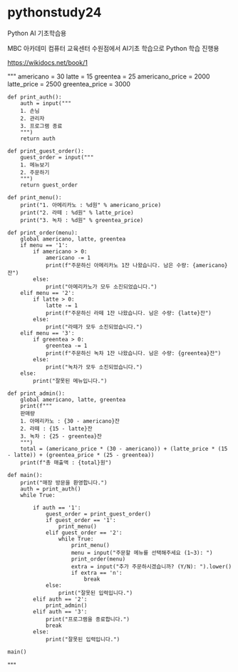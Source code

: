 # pythonstudy24
Python AI 기초학습용

MBC 아카데미 컴퓨터 교육센터 수원점에서 AI기초 학습으로 Python 학습 진행용

https://wikidocs.net/book/1


"""
    americano = 30
    latte = 15
    greentea = 25
    americano_price = 2000
    latte_price = 2500
    greentea_price = 3000
    
    def print_auth():
        auth = input("""
        1. 손님
        2. 관리자
        3. 프로그램 종료
        """)
        return auth
    
    def print_guest_order():
        guest_order = input("""
        1. 메뉴보기
        2. 주문하기
        """)
        return guest_order
    
    def print_menu():
        print("1. 아메리카노 : %d원" % americano_price)
        print("2. 라떼 : %d원" % latte_price)
        print("3. 녹차 : %d원" % greentea_price)
    
    def print_order(menu):
        global americano, latte, greentea
        if menu == '1':
            if americano > 0:
                americano -= 1
                print(f"주문하신 아메리카노 1잔 나왔습니다. 남은 수량: {americano}잔")
            else:
                print("아메리카노가 모두 소진되었습니다.")
        elif menu == '2':
            if latte > 0:
                latte -= 1
                print(f"주문하신 라떼 1잔 나왔습니다. 남은 수량: {latte}잔")
            else:
                print("라떼가 모두 소진되었습니다.")
        elif menu == '3':
            if greentea > 0:
                greentea -= 1
                print(f"주문하신 녹차 1잔 나왔습니다. 남은 수량: {greentea}잔")
            else:
                print("녹차가 모두 소진되었습니다.")
        else:
            print("잘못된 메뉴입니다.")
    
    def print_admin():
        global americano, latte, greentea
        print(f"""
        판매량
        1. 아메리카노 : {30 - americano}잔
        2. 라떼 : {15 - latte}잔
        3. 녹차 : {25 - greentea}잔
        """)
        total = (americano_price * (30 - americano)) + (latte_price * (15 - latte)) + (greentea_price * (25 - greentea))
        print(f"총 매출액 : {total}원")
    
    def main():
        print("매장 방문을 환영합니다.")
        auth = print_auth()
        while True:
            
            if auth == '1':
                guest_order = print_guest_order()
                if guest_order == '1':
                    print_menu()
                elif guest_order == '2':
                    while True:
                        print_menu()
                        menu = input("주문할 메뉴를 선택해주세요 (1~3): ")
                        print_order(menu)
                        extra = input("추가 주문하시겠습니까? (Y/N): ").lower()
                        if extra == 'n':
                            break
                else:
                    print("잘못된 입력입니다.")
            elif auth == '2':
                print_admin()
            elif auth == '3':
                print("프로그램을 종료합니다.")
                break
            else:
                print("잘못된 입력입니다.")
    
    main()
"""
